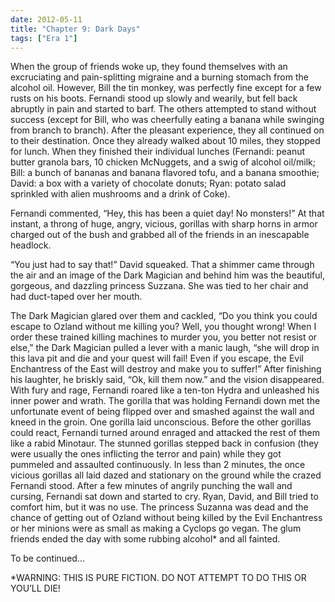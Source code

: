 ```yaml
---
date: 2012-05-11
title: "Chapter 9: Dark Days"
tags: ["Era 1"]
---
```


When the group of friends woke up, they found themselves with an excruciating and pain-splitting migraine and a burning stomach from the alcohol oil. However, Bill the tin monkey, was perfectly fine except for a few rusts on his boots. Fernandi stood up slowly and wearily, but fell back abruptly in pain and started to barf. The others attempted to stand without success (except for Bill, who was cheerfully eating a banana while swinging from branch to branch). After the pleasant experience, they all continued on to their destination. Once they already walked about 10 miles, they stopped for lunch. When they finished their individual lunches (Fernandi: peanut butter granola bars, 10 chicken McNuggets, and a swig of alcohol oil/milk; Bill: a bunch of bananas and banana flavored tofu, and a banana smoothie; David: a box with a variety of chocolate donuts; Ryan: potato salad sprinkled with alien mushrooms and a drink of Coke). 

Fernandi commented, “Hey, this has been a quiet day! No monsters!” At that instant, a throng of huge, angry, vicious, gorillas with sharp horns in armor charged out of the bush and grabbed all of the friends in an inescapable headlock. 

“You just had to say that!” David squeaked. That a shimmer came through the air and an image of the Dark Magician and behind him was the beautiful, gorgeous, and dazzling princess Suzzana. She was tied to her chair and had duct-taped over her mouth.
 
The Dark Magician glared over them and cackled, “Do you think you could escape to Ozland without me killing you? Well, you thought wrong! When I order these trained killing machines to murder you, you better not resist or else,” the Dark Magician pulled a lever with a manic laugh, “she will drop in this lava pit and die and your quest will fail! Even if you escape, the Evil Enchantress of the East will destroy and make you to suffer!” After finishing his laughter, he briskly said, “Ok, kill them now.” and the vision disappeared. With fury and rage, Fernandi roared like a ten-ton Hydra and unleashed his inner power and wrath. The gorilla that was holding Fernandi down met the unfortunate event of being flipped over and smashed against the wall and kneed in the groin. One gorilla laid unconscious. Before the other gorillas could react, Fernandi turned around enraged and attacked the rest of them like a rabid Minotaur. The stunned gorillas stepped back in confusion (they were usually the ones inflicting the terror and pain) while they got pummeled and assaulted continuously. In less than 2 minutes, the once vicious gorillas all laid dazed and stationary on the ground while the crazed Fernandi stood. After a few minutes of angrily punching the wall and cursing, Fernandi sat down and started to cry. Ryan, David, and Bill tried to comfort him, but it was no use. The princess Suzanna was dead and the chance of getting out of Ozland without being killed by the Evil Enchantress or her minions were as small as making a Cyclops go vegan. The glum friends ended the day with some rubbing alcohol* and all fainted. 

To be continued...

*WARNING: THIS IS PURE FICTION. DO NOT ATTEMPT TO DO THIS OR YOU’LL DIE!

